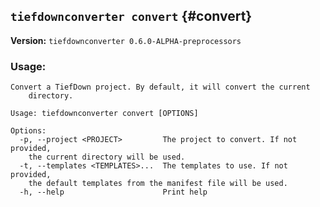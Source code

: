 ## `tiefdownconverter convert` {#convert}

**Version:** `tiefdownconverter 0.6.0-ALPHA-preprocessors`

### Usage:
```
Convert a TiefDown project. By default, it will convert the current
    directory.

Usage: tiefdownconverter convert [OPTIONS]

Options:
  -p, --project <PROJECT>         The project to convert. If not provided,
    the current directory will be used.
  -t, --templates <TEMPLATES>...  The templates to use. If not provided,
    the default templates from the manifest file will be used.
  -h, --help                      Print help
```

